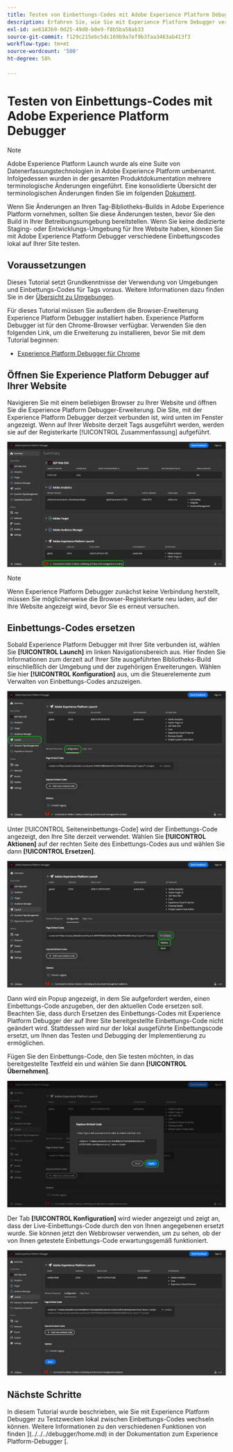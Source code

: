 ```yaml
---
title: Testen von Einbettungs-Codes mit Adobe Experience Platform Debugger
description: Erfahren Sie, wie Sie mit Experience Platform Debugger verschiedene Einbettungs-Codes für Adobe Experience Platform lokal auf Ihrer Website testen können.
exl-id: ae6183b9-0d25-49d0-b0e9-f8b5ba58ab33
source-git-commit: f129c215ebc5dc169b9a7ef9b3faa3463ab413f3
workflow-type: tm+mt
source-wordcount: '500'
ht-degree: 58%

---
```


# Testen von Einbettungs-Codes mit Adobe Experience Platform Debugger

>[!NOTE]
>
>Adobe Experience Platform Launch wurde als eine Suite von Datenerfassungstechnologien in Adobe Experience Platform umbenannt. Infolgedessen wurden in der gesamten Produktdokumentation mehrere terminologische Änderungen eingeführt. Eine konsolidierte Übersicht der terminologischen Änderungen finden Sie im folgenden [Dokument](../../term-updates.md).

Wenn Sie Änderungen an Ihren Tag-Bibliotheks-Builds in Adobe Experience Platform vornehmen, sollten Sie diese Änderungen testen, bevor Sie den Build in Ihrer Betreibungsumgebung bereitstellen. Wenn Sie keine dedizierte Staging- oder Entwicklungs-Umgebung für Ihre Website haben, können Sie mit Adobe Experience Platform Debugger verschiedene Einbettungscodes lokal auf Ihrer Site testen.

## Voraussetzungen

Dieses Tutorial setzt Grundkenntnisse der Verwendung von Umgebungen und Einbettungs-Codes für Tags voraus. Weitere Informationen dazu finden Sie in der [Übersicht zu Umgebungen](./environments.md).

Für dieses Tutorial müssen Sie außerdem die Browser-Erweiterung Experience Platform Debugger installiert haben. Experience Platform Debugger ist für den Chrome-Browser verfügbar. Verwenden Sie den folgenden Link, um die Erweiterung zu installieren, bevor Sie mit dem Tutorial beginnen:

* [Experience Platform Debugger für Chrome](https://chrome.google.com/webstore/detail/adobe-experience-platform/bfnnokhpnncpkdmbokanobigaccjkpob)

## Öffnen Sie Experience Platform Debugger auf Ihrer Website

Navigieren Sie mit einem beliebigen Browser zu Ihrer Website und öffnen Sie die Experience Platform Debugger-Erweiterung. Die Site, mit der Experience Platform Debugger derzeit verbunden ist, wird unten im Fenster angezeigt. Wenn auf Ihrer Website derzeit Tags ausgeführt werden, werden sie auf der Registerkarte [!UICONTROL Zusammenfassung] aufgeführt.

![](./images/embed-code-testing/summary.png)

>[!NOTE]
>
>Wenn Experience Platform Debugger zunächst keine Verbindung herstellt, müssen Sie möglicherweise die Browser-Registerkarte neu laden, auf der Ihre Website angezeigt wird, bevor Sie es erneut versuchen.

## Einbettungs-Codes ersetzen

Sobald Experience Platform Debugger mit Ihrer Site verbunden ist, wählen Sie **[!UICONTROL Launch]** im linken Navigationsbereich aus. Hier finden Sie Informationen zum derzeit auf Ihrer Site ausgeführten Bibliotheks-Build einschließlich der Umgebung und der zugehörigen Erweiterungen. Wählen Sie hier **[!UICONTROL Konfiguration]** aus, um die Steuerelemente zum Verwalten von Einbettungs-Codes anzuzeigen.

![](./images/embed-code-testing/launch-tab.png)

Unter [!UICONTROL Seiteneinbettungs-Code] wird der Einbettungs-Code angezeigt, den Ihre Site derzeit verwendet. Wählen Sie **[!UICONTROL Aktionen]** auf der rechten Seite des Einbettungs-Codes aus und wählen Sie dann **[!UICONTROL Ersetzen]**.

![](./images/embed-code-testing/replace.png)

Dann wird ein Popup angezeigt, in dem Sie aufgefordert werden, einen Einbettungs-Code anzugeben, der den aktuellen Code ersetzen soll. Beachten Sie, dass durch Ersetzen des Einbettungs-Codes mit Experience Platform Debugger der auf Ihrer Site bereitgestellte Einbettungs-Code nicht geändert wird. Stattdessen wird nur der lokal ausgeführte Einbettungscode ersetzt, um Ihnen das Testen und Debugging der Implementierung zu ermöglichen.

Fügen Sie den Einbettungs-Code, den Sie testen möchten, in das bereitgestellte Textfeld ein und wählen Sie dann **[!UICONTROL Übernehmen]**.

![](./images/embed-code-testing/paste-code.png)

Der Tab **[!UICONTROL Konfiguration]** wird wieder angezeigt und zeigt an, dass der Live-Einbettungs-Code durch den von Ihnen angegebenen ersetzt wurde. Sie können jetzt den Webbrowser verwenden, um zu sehen, ob der von Ihnen getestete Einbettungs-Code erwartungsgemäß funktioniert.

![](./images/embed-code-testing/code-replaced.png)

## Nächste Schritte

In diesem Tutorial wurde beschrieben, wie Sie mit Experience Platform Debugger zu Testzwecken lokal zwischen Einbettungs-Codes wechseln können. Weitere Informationen zu den verschiedenen Funktionen von finden ](../../../debugger/home.md) in der Dokumentation zum Experience Platform-Debugger [.
